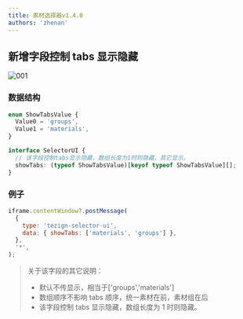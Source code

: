 ```yaml
---
title: 素材选择器v1.4.0
authors: 'zhenan'
---
```


## 新增字段控制 tabs 显示隐藏

![001](https://static-common.tezign.com/static/jkh67nkcob1700121134422.png)

### 数据结构

```typescript
enum ShowTabsValue {
  Value0 = 'groups',
  Value1 = 'materials',
}

interface SelectorUI {
  // 该字段控制tabs显示隐藏，数组长度为1时则隐藏，其它显示。
  showTabs: (typeof ShowTabsValue)[keyof typeof ShowTabsValue][];
}
```

### 例子

```javascript
iframe.contentWindow?.postMessage(
  {
    type: 'tezign-selector-ui',
    data: { showTabs: ['materials', 'groups'] },
  },
  '*',
);
```

> 关于该字段的其它说明：
>
> - 默认不传显示，相当于['groups','materials']
> - 数组顺序不影响 tabs 顺序，统一素材在前，素材组在后
> - 该字段控制 tabs 显示隐藏，数组长度为 1 时则隐藏。
